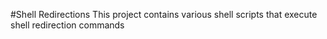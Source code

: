 #Shell Redirections
This project contains various shell scripts that execute shell redirection commands
